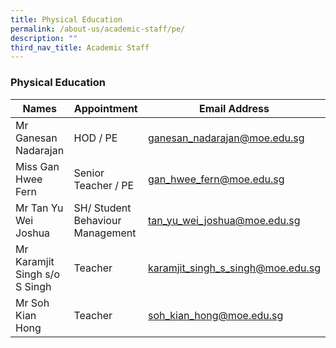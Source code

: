 ```yaml
---
title: Physical Education
permalink: /about-us/academic-staff/pe/
description: ""
third_nav_title: Academic Staff
---
```

### **Physical Education**

| Names | Appointment | Email Address |
|---|---|---|
| Mr Ganesan Nadarajan | HOD / PE | [ganesan_nadarajan@moe.edu.sg](mailto:ganesan_nadarajan@moe.edu.sg) |
| Miss Gan Hwee Fern | Senior Teacher / PE | [gan_hwee_fern@moe.edu.sg](mailto:gan_hwee_fern@moe.edu.sg) |
| Mr Tan Yu Wei Joshua |  SH/ Student Behaviour Management | [tan_yu_wei_joshua@moe.edu.sg](mailto:tan_yu_wei_joshua@moe.edu.sg) |
| Mr Karamjit Singh s/o S Singh | Teacher | [karamjit_singh_s_singh@moe.edu.sg](mailto:karamjit_singh_s_singh@moe.edu.sg) |
| Mr Soh Kian Hong | Teacher | [soh_kian_hong@moe.edu.sg](mailto:soh_kian_hong@moe.edu.sg) |